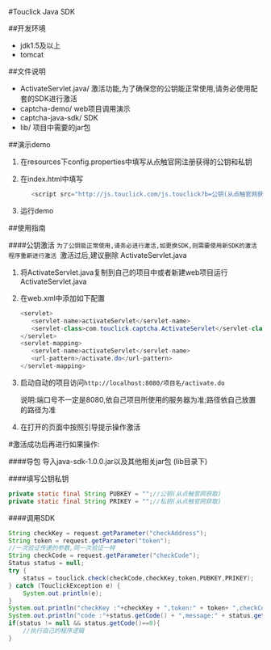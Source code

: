 #Touclick Java SDK


##开发环境
  
  - jdk1.5及以上
  - tomcat
  
  
##文件说明

* ActivateServlet.java/ 激活功能,为了确保您的公钥能正常使用,请务必使用配套的SDK进行激活
* captcha-demo/ web项目调用演示
* captcha-java-sdk/ SDK
* lib/ 项目中需要的jar包

  
##演示demo

1. 在resources下config.properties中填写从点触官网注册获得的公钥和私钥
   
2. 在index.html中填写
   ```java
      <script src="http://js.touclick.com/js.touclick?b=公钥(从点触官网获得)" ></script>
   ```
   
3. 运行demo   


##使用指南

####公钥激活
`为了公钥能正常使用,请务必进行激活,如更换SDK,则需要使用新SDK的激活程序重新进行激活
`激活过后,建议删除 ActivateServlet.java

1. 将ActivateServlet.java复制到自己的项目中或者新建web项目运行ActivateServlet.java
   
2. 在web.xml中添加如下配置
   ```java
   <servlet>
      <servlet-name>activateServlet</servlet-name>
      <servlet-class>com.touclick.captcha.ActivateServlet</servlet-class>
   </servlet>
   <servlet-mapping>
      <servlet-name>activateServlet</servlet-name>
      <url-pattern>/activate.do</url-pattern>
   </servlet-mapping>
   ```
   
3. 启动自动的项目访问`http://localhost:8080/项目名/activate.do`

   说明:端口号不一定是8080,依自己项目所使用的服务器为准;路径依自己放置的路径为准

4. 在打开的页面中按照引导提示操作激活

#激活成功后再进行如果操作:

####导包
导入java-sdk-1.0.0.jar以及其他相关jar包 (lib目录下)

####填写公钥私钥
   ```java
   private static final String PUBKEY = "";//公钥(从点触官网获取)
   private static final String PRIKEY = "";//私钥(从点触官网获取)
   ```
    	
####调用SDK
   ```java
   String checkKey = request.getParameter("checkAddress");
   String token = request.getParameter("token");
   //一次验证传递的参数,同一次验证一样
   String checkCode = request.getParameter("checkCode");
   Status status = null;
   try {
       status = touclick.check(checkCode,checkKey,token,PUBKEY,PRIKEY);
   } catch (TouclickException e) {
       System.out.println(e);
   }
   System.out.println("checkKey :"+checkKey + ",token:" + token+ ",checkCode:" + checkCode);
   System.out.println("code :"+status.getCode() + ",message:" + status.getMessage());
   if(status != null && status.getCode()==0){
       //执行自己的程序逻辑
   }
   ```
        	

